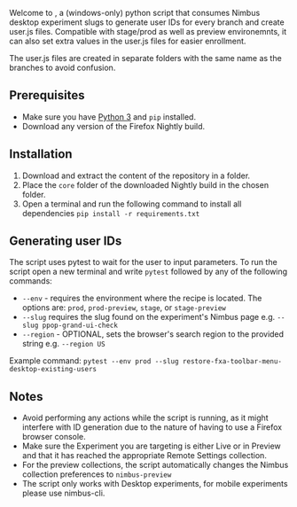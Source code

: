 Welcome to <name>, a (windows-only) python script that consumes Nimbus desktop experiment slugs to generate user IDs for every branch and create user.js files. Compatible with stage/prod as well as preview environemnts, it can also set extra values in the user.js files for easier enrollment.

The user.js files are created in separate folders with the same name as the branches to avoid confusion.

## Prerequisites
- Make sure you have [Python 3](https://www.python.org/downloads/windows/) and ```pip``` installed.
- Download any version of the Firefox Nightly build.

## Installation
1. Download and extract the content of the repository in a folder.
2. Place the ```core``` folder of the downloaded Nightly build in the chosen folder.
3. Open a terminal and run the following command to install all dependencies ```pip install -r requirements.txt```

## Generating user IDs
The script uses pytest to wait for the user to input parameters. To run the script open a new terminal and write ```pytest``` followed by any of the following commands:
- ```--env``` - requires the environment where the recipe is located. The options are: ```prod```, ```prod-preview```, ```stage```, or ```stage-preview```
- ```--slug``` requires the slug found on the experiment's Nimbus page e.g. ```--slug ppop-grand-ui-check```
- ```--region``` - OPTIONAL, sets the browser's search region to the provided string e.g. ```--region US```

Example command: ```pytest --env prod --slug restore-fxa-toolbar-menu-desktop-existing-users```

## Notes
- Avoid performing any actions while the script is running, as it might interfere with ID generation due to the nature of having to use a Firefox browser console.
- Make sure the Experiment you are targeting is either Live or in Preview and that it has reached the appropriate Remote Settings collection.
- For the preview collections, the script automatically changes the Nimbus collection preferences to ```nimbus-preview```
- The script only works with Desktop experiments, for mobile experiments please use nimbus-cli.
